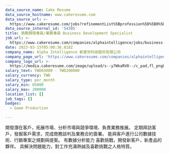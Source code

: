 ```yaml
---
data_source_name: Cake Resume
data_source_hostname: www.cakeresume.com
data_source_url: >-
  https://www.cakeresume.com/jobs?refinementList%5Bprofession%5D%5B0%5D=game-production&range%5Bsalary_range%5D%5Bmin%5D=100000
data_source_internal_id: '54305'
title: 商務開發專員/業務專員 Business Development Specialist
job_url: >-
  https://www.cakeresume.com/companies/alphaintelligence/jobs/business-developmentbusiness-developer
date: 2023-03-15T05:00:36.818Z
company_name: Alpha Intelligence 新愛世科技股份有限公司
company_page_url: 'https://www.cakeresume.com/companies/alphaintelligence'
company_logo_url: >-
  https://media.cakeresume.com/image/upload/s--y7WkaRV8--/c_pad,fl_png8,h_200,w_200/v1646636249/bavfeki3e4n6zpuvtl59.png
salary_text: TWD65000 - TWD200000
salary_currency: TWD
salary_type: per_month
salary_min: 65000
salary_max: 200000
location_list: []
job_tags: []
badges:
  - Game Production

---
```


開發潛在客戶，拓展市場、分析市場與競爭環境、負責業務推展。 定期拜訪客戶，發掘客戶需求，完成商務談判及業務合約簽署。 能與客戶進行公司數據技術、行銷專案之規劃與提案。 有數據分析能力 喜歡挑戰，開發新客戶，新產品的夥伴。 具解決問題能力，對工作充滿熱誠及喜歡挑戰之人格特質。